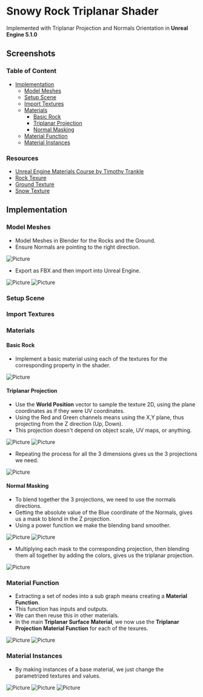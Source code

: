 # Snowy Rock Triplanar Shader

Implemented with Triplanar Projection and Normals Orientation in **Unreal Engine 5.1.0**

## Screenshots

### Table of Content
- [Implementation](#implementation)
  - [Model Meshes](#model-meshes)
  - [Setup Scene](#setup-scene)
  - [Import Textures](#import-textures)
  - [Materials](#materials)
    - [Basic Rock](#basic-rock)
    - [Triplanar Projection](#triplanar-projection)
    - [Normal Masking](#normal-masking)
  - [Material Function](#material-function)
  - [Material Instances](#material-instances) 

### Resources

- [Unreal Engine Materials Course by Timothy Trankle](https://www.udemy.com/course/unlocking-the-unreal-engine-material-editor)
- [Rock Texure](https://3dtextures.me/2022/03/03/rock-044/)
- [Ground Texture](https://3dtextures.me/2022/04/27/gravel-001/)
- [Snow Texture](https://3dtextures.me/2018/02/27/snow-002/)

## Implementation
### Model Meshes

- Model Meshes in Blender for the Rocks and the Ground.
- Ensure Normals are pointing to the right direction.

![Picture](./docs/1.png)

- Export as FBX and then import into Unreal Engine.
  
![Picture](./docs/7.png)
![Picture](./docs/8.png)

### Setup Scene

### Import Textures

### Materials
#### Basic Rock

- Implement a basic material using each of the textures for the corresponding property in the shader.

![Picture](./docs/11.png)

#### Triplanar Projection

- Use the **World Position** vector to sample the texture 2D, using the plane coordinates as if they were UV coordinates.
- Using the Red and Green channels means using the X,Y plane, thus projecting from the Z direction (Up, Down).
- This projection doesn't depend on object scale, UV maps, or anything.

![Picture](./docs/12.png)
![Picture](./docs/13.png)

- Repeating the process for all the 3 dimensions gives us the 3 projections we need.

![Picture](./docs/14.png)

#### Normal Masking

- To blend together the 3 projections, we need to use the normals directions.
- Getting the absolute value of the Blue coordinate of the Normals, gives us a mask to blend in the Z projection.
- Using a power function we make the blending band smoother.

![Picture](./docs/15.png)
![Picture](./docs/16.png)

- Multiplying each mask to the corresponding projection, then blending them all together by adding the colors, gives us the triplanar projection.

![Picture](./docs/17.png)

### Material Function

- Extracting a set of nodes into a sub graph means creating a **Material Function**.
- This function has inputs and outputs.
- We can then reuse this in other materials.
- In the main **Triplanar Surface** **Material**, we now use the **Triplanar Projection** **Material Function** for each of the texures.

![Picture](./docs/18.png)
![Picture](./docs/19.png)

### Material Instances

- By making instances of a base material, we just change the parametrized textures and values.

![Picture](./docs/20.png)
![Picture](./docs/21.png)
![Picture](./docs/22.png)

